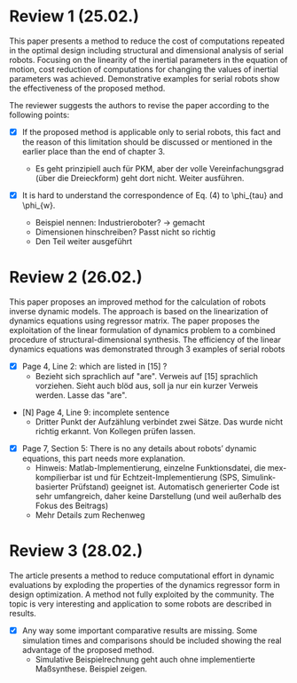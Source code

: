 # Review 1 (25.02.)

This paper presents a method to reduce the cost of computations repeated in the optimal design including structural and dimensional analysis of serial robots. Focusing on the linearity of the inertial parameters in the equation of motion, cost reduction of computations for changing the values of inertial parameters was achieved. Demonstrative examples for serial robots show the effectiveness of the proposed method.

The reviewer suggests the authors to revise the paper according to the following points:
* [x] If the proposed method is applicable only to serial robots, this fact and the reason of this limitation should be discussed or mentioned in the earlier place than the end of chapter 3.
  * Es geht prinzipiell auch für PKM, aber der volle Vereinfachungsgrad (über die Dreieckform) geht dort nicht. Weiter ausführen.

* [x] It is hard to understand the correspondence of Eq. (4) to \\phi_{tau} and \\phi_{w}.
  * Beispiel nennen: Industrieroboter? -> gemacht
  * Dimensionen hinschreiben? Passt nicht so richtig
  * Den Teil weiter ausgeführt

# Review 2 (26.02.)

This paper proposes an improved method for the calculation of robots inverse dynamic models. The approach is based on the linearization of dynamics equations using regressor matrix. The paper proposes the exploitation of the linear formulation of dynamics problem to a combined procedure of structural-dimensional synthesis. The efficiency of the linear dynamics equations was demonstrated through 3 examples of serial robots

* [x] Page 4, Line 2: which are listed in [15] ?
  * Bezieht sich sprachlich auf "are". Verweis auf [15] sprachlich vorziehen. Sieht auch blöd aus, soll ja nur ein kurzer Verweis werden. Lasse das "are".
* [N] Page 4, Line 9: incomplete sentence
  * Dritter Punkt der Aufzählung verbindet zwei Sätze. Das wurde nicht richtig erkannt. Von Kollegen prüfen lassen.
* [x] Page 7, Section 5: There is no any details about robots’ dynamic equations, this part needs more explanation. 
  * Hinweis: Matlab-Implementierung, einzelne Funktionsdatei, die mex-kompilierbar ist und für Echtzeit-Implementierung (SPS, Simulink-basierter Prüfstand) geeignet ist. Automatisch generierter Code ist sehr umfangreich, daher keine Darstellung (und weil außerhalb des Fokus des Beitrags)
  * Mehr Details zum Rechenweg

# Review 3 (28.02.)

The article presents a method to reduce computational effort in dynamic evaluations by exploding the properties of the dynamics regressor form in design optimization. A method not fully exploited by the community.
The topic is very interesting and application to some robots are described in results.

* [x] Any way some important comparative results are missing. Some simulation times and comparisons should be included showing the real advantage of the proposed method.
  * Simulative Beispielrechnung geht auch ohne implementierte Maßsynthese. Beispiel zeigen.
